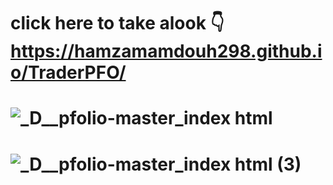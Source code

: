 # click here to take alook 👇 https://hamzamamdouh298.github.io/TraderPFO/
# ![_D__pfolio-master_index html](https://github.com/user-attachments/assets/6554f331-7665-41be-b972-bb10021166b2)
# ![_D__pfolio-master_index html (3)](https://github.com/user-attachments/assets/248a17da-5cab-47c3-9793-68e0f56ee2ab)
